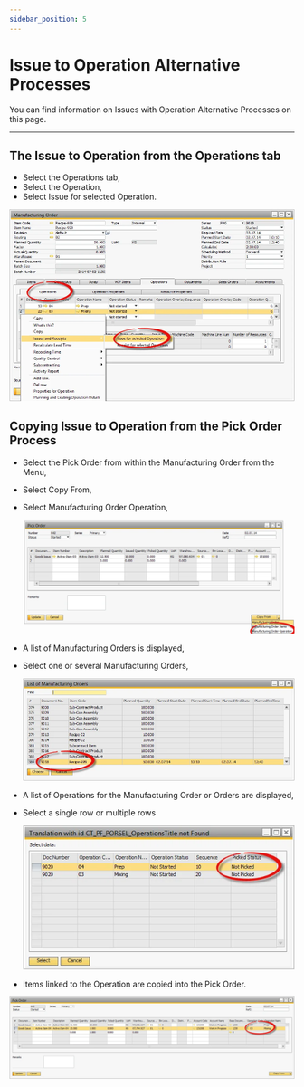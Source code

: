 ```yaml
---
sidebar_position: 5
---
```


# Issue to Operation Alternative Processes

You can find information on Issues with Operation Alternative Processes on this page.

---

## The Issue to Operation from the Operations tab

- Select the Operations tab,
- Select the Operation,
- Select Issue for selected Operation.

![Issue for selected Operation](./media/issue-to-operation-alternative-processes/issue-for-selected-operation.webp)

## Copying Issue to Operation from the Pick Order Process

- Select the Pick Order from within the Manufacturing Order from the Menu,
- Select Copy From,
- Select Manufacturing Order Operation,

  ![Copy from](./media/issue-to-operation-alternative-processes/copy-from.webp)

- A list of Manufacturing Orders is displayed,
- Select one or several Manufacturing Orders,

  ![List of orders](./media/issue-to-operation-alternative-processes/list-of-orders.webp)

- A list of Operations for the Manufacturing Order or Orders are displayed,
- Select a single row or multiple rows

  ![Order data](./media/issue-to-operation-alternative-processes/order-data.webp)

- Items linked to the Operation are copied into the Pick Order.

![Pick Order](./media/issue-to-operation-alternative-processes/pick-order.webp)
